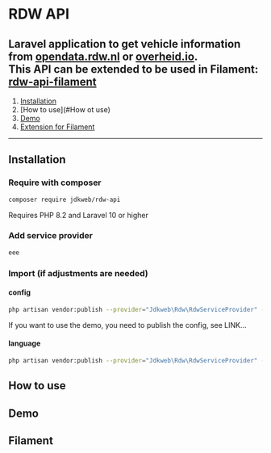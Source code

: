 # RDW API
Laravel application to get vehicle information from [opendata.rdw.nl](https://opendata.rdw.nl) or [overheid.io](https://overheid.io). \
This API can be extended to be used in Filament: [rdw-api-filament](https://github.com/jdkweb/rdw-api-filament)
---
1. [Installation](#installation)
2. [How to use](#How ot use)
3. [Demo](#demo)
4. [Extension for Filament](#filament)
---

## Installation

### Require with composer
```bash
composer require jdkweb/rdw-api
```
Requires PHP 8.2 and Laravel 10 or higher
### Add service provider
```bash
eee
```
### Import (if adjustments are needed)
#### config
```bash
php artisan vendor:publish --provider="Jdkweb\Rdw\RdwServiceProvider" --tag="config"
```
If you want to use the demo, you need to publish the config, see LINK...
#### language
```bash
php artisan vendor:publish --provider="Jdkweb\Rdw\RdwServiceProvider" --tag="lang"
```

## How to use

## Demo

## Filament
